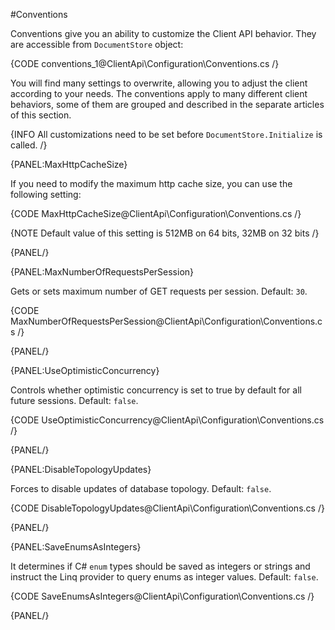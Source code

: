 #Conventions

Conventions give you an ability to customize the Client API behavior. They are accessible from `DocumentStore` object:

{CODE conventions_1@ClientApi\Configuration\Conventions.cs /}

You will find many settings to overwrite, allowing you to adjust the client according to your needs. The conventions apply to many different client behaviors, some of them are grouped and described in the separate articles of this section.

{INFO All customizations need to be set before `DocumentStore.Initialize` is called. /}

{PANEL:MaxHttpCacheSize}

If you need to modify the maximum http cache size, you can use the following setting:

{CODE MaxHttpCacheSize@ClientApi\Configuration\Conventions.cs /}

{NOTE Default value of this setting is 512MB on 64 bits, 32MB on 32 bits /}

{PANEL/}

{PANEL:MaxNumberOfRequestsPerSession}

Gets or sets maximum number of GET requests per session. Default: `30`.

{CODE MaxNumberOfRequestsPerSession@ClientApi\Configuration\Conventions.cs /}

{PANEL/}

{PANEL:UseOptimisticConcurrency}

Controls whether optimistic concurrency is set to true by default for all future sessions. Default: `false`.

{CODE UseOptimisticConcurrency@ClientApi\Configuration\Conventions.cs /}

{PANEL/}

{PANEL:DisableTopologyUpdates}

Forces to disable updates of database topology. Default: `false`.

{CODE DisableTopologyUpdates@ClientApi\Configuration\Conventions.cs /}

{PANEL/}

{PANEL:SaveEnumsAsIntegers}

It determines if C# `enum` types should be saved as integers or strings and instruct the Linq provider to query enums as integer values. Default: `false`.

{CODE SaveEnumsAsIntegers@ClientApi\Configuration\Conventions.cs /}

{PANEL/}


